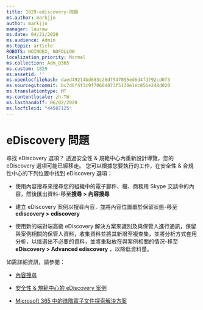 ```yaml
---
title: 1829-ediscovery-問題
ms.author: markjjo
author: markjjo
manager: lauraw
ms.date: 04/21/2020
ms.audience: Admin
ms.topic: article
ROBOTS: NOINDEX, NOFOLLOW
localization_priority: Normal
ms.collection: Adm_O365
ms.custom: 1829
ms.assetid: ''
ms.openlocfilehash: daed49214bd683c28d7947095ed6d4fd792cd0f3
ms.sourcegitcommit: bc7d6f4f3c9f7060d073f5130e1ec856e248d020
ms.translationtype: MT
ms.contentlocale: zh-TW
ms.lasthandoff: 06/02/2020
ms.locfileid: "44507125"
---
```

# <a name="ediscovery-issues"></a>eDiscovery 問題

尋找 eDiscovery 選項？ 透過安全性 & 規範中心內重新設計導覽，您的 eDiscovery 選項可能已經移走。  您可以根據您要執行的工作，在安全性 & 合規性中心的下列位置中找到 eDiscovery 選項：

- 使用內容搜尋來搜尋您的組織中的電子郵件、檔、商務用 Skype 交談中的內容，然後匯出資料-移至**搜尋 > 內容搜尋**

- 建立 eDiscovery 案例以搜尋內容，並將內容位置置於保留狀態-移至**ediscovery > ediscovery**

- 使用新的端對端高級 eDiscovery 解決方案來識別及與保管人進行通訊，保留與案例相關的保管人資料，收集資料並將其新增至複查集，並將分析方式套用分析，以挑選出不必要的資料，並將重點放在與案例相關的情況-移至**eDiscovery > Advanced ediscovery** ，以降低資料量。

如需詳細資訊，請參閱：

- [內容搜尋](https://docs.microsoft.com/microsoft-365/compliance/content-search)

- [安全性 & 規範中心的 eDiscovery 案例](https://docs.microsoft.com/microsoft-365/compliance/ediscovery-cases)

- [Microsoft 365 中的進階電子文件探索解決方案](https://docs.microsoft.com/microsoft-365/compliance/overview-ediscovery-20)
